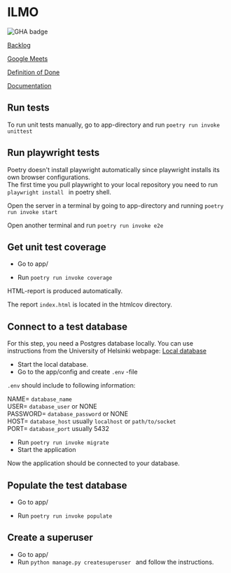 # ILMO
![GHA badge](https://github.com/ILMOWEB/ilmo/workflows/CI/badge.svg)

[Backlog](https://docs.google.com/spreadsheets/d/1zsXol2-I28QDLTTSvJKAZO7r786YN_nL7AbXE-i2GJM/edit?invite=CIPmtn8&pli=1#gid=1)

[Google Meets](https://meet.google.com/xwd-djmc-bmb)

[Definition of Done](https://github.com/ILMOWEB/ilmo/blob/main/documentation/DoD.md)

[Documentation](https://github.com/ILMOWEB/ilmo/tree/main/documentation)

## Run tests
To run unit tests manually, go to app-directory and run ```poetry run invoke unittest```

## Run playwright tests
Poetry doesn't install playwright automatically since playwright installs its own browser configurations. <br/>
The first time you pull playwright to your local repository you need to run ```playwright install ``` in poetry shell.

Open the server in a terminal by going to app-directory and running ```poetry run invoke start```

Open another terminal and run ```poetry run invoke e2e```

## Get unit test coverage
- Go to app/

- Run ```poetry run invoke coverage```

HTML-report is produced automatically.

The report ```index.html``` is located in the htmlcov directory.

## Connect to a test database
For this step, you need a Postgres database locally.
You can use instructions from the University of Helsinki webpage: [Local database](https://github.com/hy-tsoha/local-pg)  
- Start the local database.
- Go to the app/config and create ```.env``` -file


```.env``` should include to following information:

NAME= ```database_name```  
USER= ```database_user``` or NONE  
PASSWORD= ```database_password``` or NONE  
HOST= ```database_host``` usually ```localhost``` or ```path/to/socket```  
PORT= ```database_port``` usually 5432  

- Run ```poetry run invoke migrate```
- Start the application  

Now the application should be connected to your database.

## Populate the test database
- Go to app/

- Run ```poetry run invoke populate ```

## Create a superuser
- Go to app/
- Run ```python manage.py createsuperuser ``` and follow the instructions.
